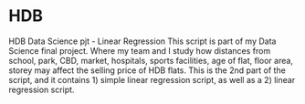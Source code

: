 # HDB
HDB Data Science pjt - Linear Regression
This script is part of my Data Science final project.
Where my team and I study how distances from school, park, CBD, market, hospitals, sports facilities, age of flat, floor area, storey may affect the selling price of HDB flats.
This is the 2nd part of the script, and it contains 1) simple linear regression script, as well as a 2) linear regression script.
